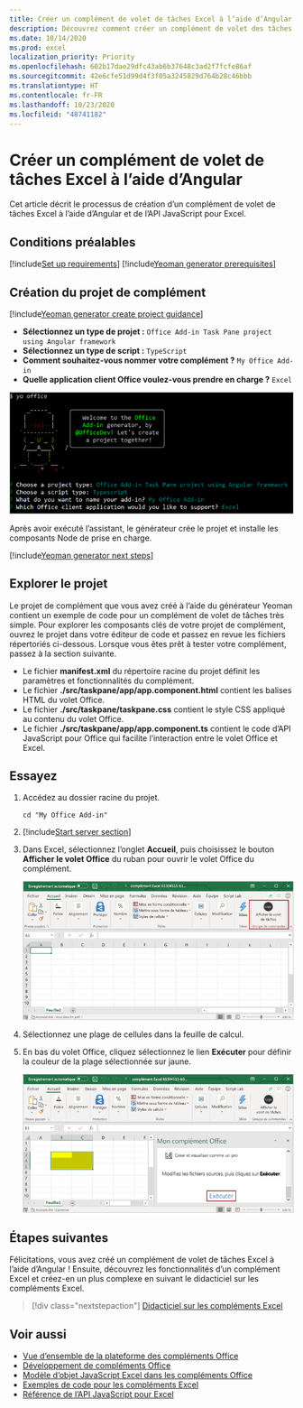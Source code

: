 ```yaml
---
title: Créer un complément de volet de tâches Excel à l’aide d’Angular
description: Découvrez comment créer un complément de volet des tâches Excel simple à l’aide de l’API JavaScript et d’Angular pour Office.
ms.date: 10/14/2020
ms.prod: excel
localization_priority: Priority
ms.openlocfilehash: 602b17dae29dfc43ab6b37648c3ad2f7fcfe86af
ms.sourcegitcommit: 42e6cfe51d99d4f3f05a3245829d764b28c46bbb
ms.translationtype: HT
ms.contentlocale: fr-FR
ms.lasthandoff: 10/23/2020
ms.locfileid: "48741182"
---
```

# <a name="build-an-excel-task-pane-add-in-using-angular"></a>Créer un complément de volet de tâches Excel à l’aide d’Angular

Cet article décrit le processus de création d’un complément de volet de tâches Excel à l’aide d’Angular et de l’API JavaScript pour Excel.

## <a name="prerequisites"></a>Conditions préalables

[!include[Set up requirements](../includes/set-up-dev-environment-beforehand.md)]
[!include[Yeoman generator prerequisites](../includes/quickstart-yo-prerequisites.md)]

## <a name="create-the-add-in-project"></a>Création du projet de complément

[!include[Yeoman generator create project guidance](../includes/yo-office-command-guidance.md)]

- **Sélectionnez un type de projet :** `Office Add-in Task Pane project using Angular framework`
- **Sélectionnez un type de script :** `TypeScript`
- **Comment souhaitez-vous nommer votre complément ?** `My Office Add-in`
- **Quelle application client Office voulez-vous prendre en charge ?** `Excel`

![Générateur Yeoman](../images/yo-office-excel-angular-2.png)

Après avoir exécuté l’assistant, le générateur crée le projet et installe les composants Node de prise en charge.

[!include[Yeoman generator next steps](../includes/yo-office-next-steps.md)]

## <a name="explore-the-project"></a>Explorer le projet

Le projet de complément que vous avez créé à l’aide du générateur Yeoman contient un exemple de code pour un complément de volet de tâches très simple. Pour explorer les composants clés de votre projet de complément, ouvrez le projet dans votre éditeur de code et passez en revue les fichiers répertoriés ci-dessous. Lorsque vous êtes prêt à tester votre complément, passez à la section suivante.

- Le fichier **manifest.xml** du répertoire racine du projet définit les paramètres et fonctionnalités du complément.
- Le fichier **./src/taskpane/app/app.component.html** contient les balises HTML du volet Office.
- Le fichier **./src/taskpane/taskpane.css** contient le style CSS appliqué au contenu du volet Office.
- Le fichier **./src/taskpane/app/app.component.ts** contient le code d’API JavaScript pour Office qui facilite l’interaction entre le volet Office et Excel.

## <a name="try-it-out"></a>Essayez

1. Accédez au dossier racine du projet.

    ```command&nbsp;line
    cd "My Office Add-in"
    ```

2. [!include[Start server section](../includes/quickstart-yo-start-server-excel.md)] 

3. Dans Excel, sélectionnez l’onglet **Accueil**, puis choisissez le bouton **Afficher le volet Office** du ruban pour ouvrir le volet Office du complément.

    ![Bouton Complément Excel](../images/excel-quickstart-addin-3b.png)

4. Sélectionnez une plage de cellules dans la feuille de calcul.

5. En bas du volet Office, cliquez sélectionnez le lien **Exécuter** pour définir la couleur de la plage sélectionnée sur jaune.

    ![Complément Excel](../images/excel-quickstart-addin-3c.png)

## <a name="next-steps"></a>Étapes suivantes

Félicitations, vous avez créé un complément de volet de tâches Excel à l’aide d’Angular ! Ensuite, découvrez les fonctionnalités d’un complément Excel et créez-en un plus complexe en suivant le didacticiel sur les compléments Excel.

> [!div class="nextstepaction"]
> [Didacticiel sur les compléments Excel](../tutorials/excel-tutorial.md)

## <a name="see-also"></a>Voir aussi

* [Vue d’ensemble de la plateforme des compléments Office](../overview/office-add-ins.md)
* [Développement de compléments Office](../develop/develop-overview.md)
* [Modèle d’objet JavaScript Excel dans les compléments Office](../excel/excel-add-ins-core-concepts.md)
* [Exemples de code pour les compléments Excel](https://developer.microsoft.com/office/gallery/?filterBy=Samples,Excel)
* [Référence de l’API JavaScript pour Excel](../reference/overview/excel-add-ins-reference-overview.md)
